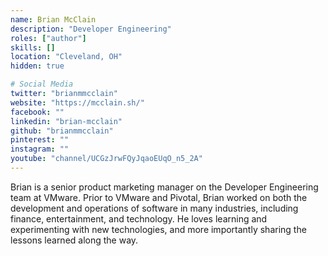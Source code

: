 ```yaml
---
name: Brian McClain
description: "Developer Engineering"
roles: ["author"]
skills: []
location: "Cleveland, OH"
hidden: true

# Social Media 
twitter: "brianmmcclain"
website: "https://mcclain.sh/"
facebook: ""
linkedin: "brian-mcclain"
github: "brianmmcclain"
pinterest: ""
instagram: ""
youtube: "channel/UCGzJrwFQyJqaoEUqO_n5_2A"
---
```

<!-- markdownlint-disable MD041-->
Brian is a senior product marketing manager on the Developer Engineering team at VMware. Prior to VMware and Pivotal, Brian worked on both the development and operations of software in many industries, including finance, entertainment, and technology. He loves learning and experimenting with new technologies, and more importantly sharing the lessons learned along the way.

<!--more-->
